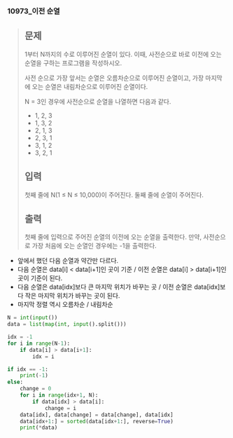 ### 10973_이전 순열

> ## 문제
>
> 1부터 N까지의 수로 이루어진 순열이 있다. 이때, 사전순으로 바로 이전에 오는 순열을 구하는 프로그램을 작성하시오.
>
> 사전 순으로 가장 앞서는 순열은 오름차순으로 이루어진 순열이고, 가장 마지막에 오는 순열은 내림차순으로 이루어진 순열이다.
>
> N = 3인 경우에 사전순으로 순열을 나열하면 다음과 같다.
>
> - 1, 2, 3
> - 1, 3, 2
> - 2, 1, 3
> - 2, 3, 1
> - 3, 1, 2
> - 3, 2, 1
>
> ## 입력
>
> 첫째 줄에 N(1 ≤ N ≤ 10,000)이 주어진다. 둘째 줄에 순열이 주어진다.
>
> ## 출력
>
> 첫째 줄에 입력으로 주어진 순열의 이전에 오는 순열을 출력한다. 만약, 사전순으로 가장 처음에 오는 순열인 경우에는 -1을 출력한다.



- 앞에서 했던 다음 순열과 약간만 다르다. 
- 다음 순열은 data[i] < data[i+1]인 곳이 기준 / 이전 순열은 data[i] > data[i+1]인 곳이 기준이 된다.
- 다음 순열은 data[idx]보다 큰 마지막 위치가 바꾸는 곳 / 이전 순열은 data[idx]보다 작은 마지막 위치가 바꾸는 곳이 된다.
- 마지막 정렬 역시 오름차순 / 내림차순

```python
N = int(input())
data = list(map(int, input().split()))

idx = -1
for i in range(N-1):
    if data[i] > data[i+1]:
        idx = i

if idx == -1:
    print(-1)
else:
    change = 0
    for i in range(idx+1, N):
        if data[idx] > data[i]:
            change = i
    data[idx], data[change] = data[change], data[idx]
    data[idx+1:] = sorted(data[idx+1:], reverse=True)
    print(*data)
```

